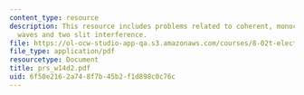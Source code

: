 ```yaml
---
content_type: resource
description: This resource includes problems related to coherent, monochromatic plane
  waves and two slit interference.
file: https://ol-ocw-studio-app-qa.s3.amazonaws.com/courses/8-02t-electricity-and-magnetism-spring-2005/6f50e2162a748f7b45b2f1d898c0c76c_prs_w14d2.pdf
file_type: application/pdf
resourcetype: Document
title: prs_w14d2.pdf
uid: 6f50e216-2a74-8f7b-45b2-f1d898c0c76c
---
```

